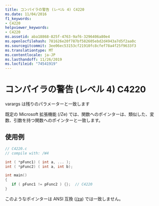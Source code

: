```yaml
---
title: コンパイラの警告 (レベル 4) C4220
ms.date: 11/04/2016
f1_keywords:
- C4220
helpviewer_keywords:
- C4220
ms.assetid: aba18868-825f-4763-9af6-3296406a80e4
ms.openlocfilehash: 781626e20f787bf582605ebd2d4943a7d5f2aa0c
ms.sourcegitcommit: 3ee06ec53153cf21910fc8cfef78a4f25f9633f3
ms.translationtype: MT
ms.contentlocale: ja-JP
ms.lasthandoff: 11/26/2019
ms.locfileid: "74541919"
---
```

# <a name="compiler-warning-level-4-c4220"></a>コンパイラの警告 (レベル 4) C4220

varargs は残りのパラメーターと一致します

既定の Microsoft 拡張機能 (/Ze) では、関数へのポインターは、類似した、変数、引数を持つ関数へのポインターと一致します。

## <a name="example"></a>使用例

```c
// C4220.c
// compile with: /W4

int ( *pFunc1) ( int a, ... );
int ( *pFunc2) ( int a, int b);

int main()
{
   if ( pFunc1 != pFunc2 ) {};  // C4220
}
```

このようなポインターは ANSI 互換 ([/za](../../build/reference/za-ze-disable-language-extensions.md)) では一致しません。